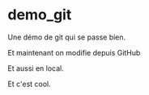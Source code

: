 # demo_git
Une démo de git qui se passe bien.

Et maintenant on modifie depuis GitHub

Et aussi en local.

Et c'est cool.
